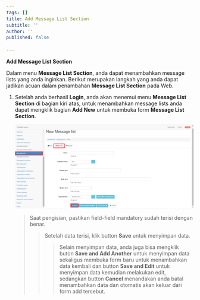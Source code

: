 ```yaml
---
tags: []
title: Add Message List Section
subtitle: ''
author: ''
published: false

---
```

**Add Message List Section**

Dalam menu **Message List Section**, anda dapat menambahkan message lists yang anda inginkan. Berikut merupakan langkah yang anda dapat jadikan acuan dalam penambahan **Message List Section** pada Web.

1. Setelah anda berhasil **Login**, anda akan menemui menu **Message List Section** di bagian kiri atas, untuk menambahkan message lists anda dapat mengklik bagian **Add New** untuk membuka form **Message List Section**.

   ![](/uploads/messagelists2.PNG)

   > Saat pengisian, pastikan field-field mandatory sudah terisi dengan benar.
   >
   > > Setelah data terisi, klik button **Save** untuk menyimpan data.
   > >
   > > > Selain menyimpan data, anda juga bisa mengklik buton **Save and Add Another** untuk menyimpan data sekaligus membuka form baru untuk menambahkan data kembali dan button **Save and Edit** untuk menyimpan data kemudian melakukan edit, sedangkan button **Cancel** menandakan anda batal menambahkan data dan otomatis akan keluar dari form add tersebut.